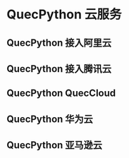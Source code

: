 # QuecPython 云服务

## QuecPython 接入阿里云

## QuecPython 接入腾讯云

## QuecPython QuecCloud

## QuecPython 华为云

## QuecPython 亚马逊云

